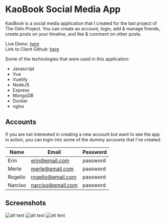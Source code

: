 # KaoBook Social Media App
KaoBook is a social media application that I created for the last project of The Odin Project. You can create an account, login, add & manage friends, create posts on your timeline, and like & comment on other posts.

Live Demo: [here](https://kaobook.club/)  
Link to Client Github: [here](https://github.com/MasterBirdy/kaobook-client)

Some of the technologies that were used in this application: 

* Javascript
* Vue
* Vuetify
* NodeJS
* Express
* MongoDB
* Docker
* nginx

## Accounts
If you are not interested in creating a new account but want to see the app in action, you can login into some of the dummy accounts that I've created.

| Name | Email | Password |
| --- | --- | --- |
| Erin | erin@email.com | password |
| Merle | merle@email.com | password |
| Rogelio | rogelio@email.com | password |
| Narciso | narciso@email.com | password |

## Screenshots
![alt text](https://images-masterbirdy.s3-us-west-1.amazonaws.com/kaobook-compressed.jpg "Home Page")
![alt text](https://images-masterbirdy.s3-us-west-1.amazonaws.com/kaobook-2-compressed.jpg "Leaving a Post")
![alt text](https://images-masterbirdy.s3-us-west-1.amazonaws.com/kaobook-3-compressed.jpg "Leaving a Comment")
